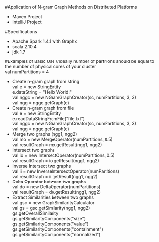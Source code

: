 #Application of N-gram Graph Methods on Distributed Platforms

- Maven Project  
- IntelliJ Project  

#Specifications
- Apache Spark 1.4.1 with Graphx  
- scala 2.10.4  
- jdk 1.7  

#Examples of Basic Use
//ideally number of partitions should be equal to the number of physical cores of your cluster  
val numPartitions = 4
- Create n-gram graph from string  
val e = new StringEntity  
e.dataString = "Hello World!"  
val nggc = new NGramGraphCreator(sc, numPartitions, 3, 3)  
val ngg = nggc.getGraph(e)  
- Create n-gram graph from file  
val e = new StringEntity  
e.readDataStringFromFile("file.txt")  
val nggc = new NGramGraphCreator(sc, numPartitions, 3, 3)  
val ngg = nggc.getGraph(e)  
- Merge two graphs (ngg1, ngg2)  
val mo = new MergeOperator(numPartitions, 0.5)  
val resultGraph = mo.getResult(ngg1, ngg2)  
- Intersect two graphs  
val io = new IntersectOperator(numPartitions, 0.5)  
val resultGraph = io.getResult(ngg1, ngg2)  
- Inverse Intersect two graphs  
val ii = new InverseIntersectOperator(numPartitions)  
val resultGraph = ii.getResult(ngg1, ngg2)  
- Delta Operator between two graphs  
val do = new DeltaOperator(numPartitions)  
val resultGraph = do.getResult(ngg1, ngg2)  
- Extract Similarities between two graphs  
val gsc = new GraphSimilarityCalculator  
val gs = gsc.getSimilarity(ngg1, ngg2)  
gs.getOverallSimilarity  
gs.getSimilarityComponents("size")  
gs.getSimilarityComponents("value")  
gs.getSimilarityComponents("containment")  
gs.getSimilarityComponents("normalized")  
